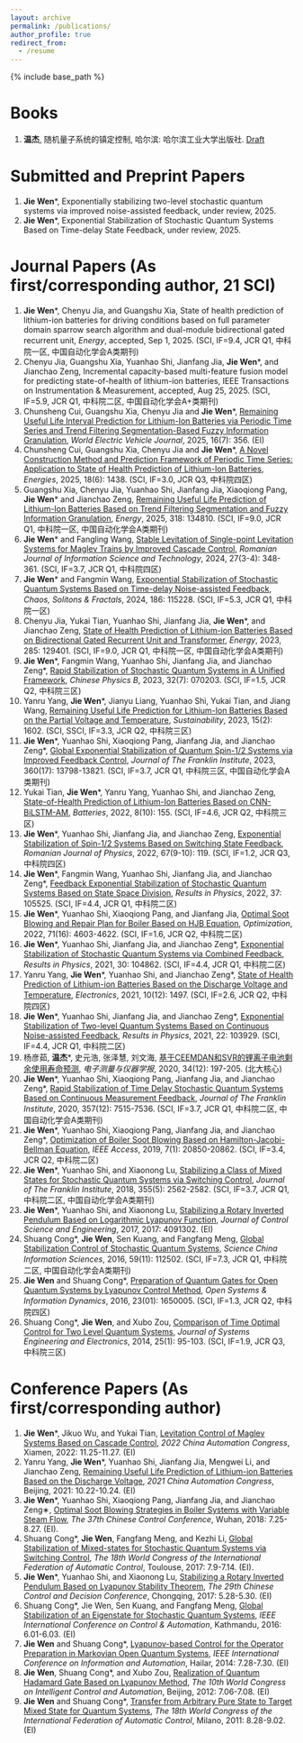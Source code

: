 ```yaml
---
layout: archive
permalink: /publications/
author_profile: true
redirect_from:
  - /resume
---
```


{% include base_path %}

Books
======
1. **温杰**, 随机量子系统的镇定控制, 哈尔滨: 哈尔滨工业大学出版社. [Draft](http://wenjie015.github.io/files/Book_QSC.pdf)
   
<!--Submitted and Prepared Papers
======
1. **Jie Wen**\*, Exponential Stabilization of Stochastic Quantum Systems Based on Time-delay State Feedback, submitted to *Chaos*, July 9, 2025.
-->

Submitted and Preprint Papers
======
1. **Jie Wen**\*, Exponentially stabilizing two-level stochastic quantum systems via improved noise-assisted feedback, under review, 2025.
2. **Jie Wen**\*, Exponential Stabilization of Stochastic Quantum Systems Based on Time-delay State Feedback, under review, 2025.

Journal Papers (As first/corresponding author, 21 SCI)
======
1. **Jie Wen**\*, Chenyu Jia, and Guangshu Xia, State of health prediction of lithium-ion batteries for driving conditions based on full parameter domain sparrow search algorithm and dual-module bidirectional gated recurrent unit, *Energy*, accepted, Sep 1, 2025. (SCI, IF=9.4, JCR Q1, 中科院一区, 中国自动化学会A类期刊)
2. Chenyu Jia, Guangshu Xia, Yuanhao Shi, Jianfang Jia, **Jie Wen**\*, and Jianchao Zeng, Incremental capacity-based multi-feature fusion model for predicting state-of-health of lithium-ion batteries, IEEE Transactions on Instrumentation & Measurement, accepted, Aug 25, 2025. (SCI, IF=5.9, JCR Q1, 中科院二区, 中国自动化学会A+类期刊)
3. Chunsheng Cui, Guangshu Xia, Chenyu Jia and **Jie Wen**\*, [Remaining Useful Life Interval Prediction for Lithium-Ion Batteries via Periodic Time Series and Trend Filtering Segmentation-Based Fuzzy Information Granulation](https://doi.org/10.3390/wevj16070356), *World Electric Vehicle Journal*, 2025, 16(7): 356. (EI)
4. Chunsheng Cui, Guangshu Xia, Chenyu Jia and **Jie Wen**\*, [A Novel Construction Method and Prediction Framework of Periodic Time Series: Application to State of Health Prediction of Lithium-Ion Batteries](https://doi.org/10.3390/en18061438), *Energies*, 2025, 18(6): 1438. (SCI, IF=3.0, JCR Q3, 中科院四区)
5. Guangshu Xia, Chenyu Jia, Yuanhao Shi, Jianfang Jia, Xiaoqiong Pang, **Jie Wen**\* and Jianchao Zeng, [Remaining Useful Life Prediction of Lithium-Ion Batteries Based on Trend Filtering Segmentation and Fuzzy Information Granulation](https://doi.org/10.1016/j.energy.2025.134810), *Energy*, 2025, 318: 134810. (SCI, IF=9.0, JCR Q1, 中科院一区, 中国自动化学会A类期刊)
6. **Jie Wen**\* and Fangling Wang, [Stable Levitation of Single-point Levitation Systems for Maglev Trains by Improved Cascade Control](https://doi.org/10.59277/ROMJIST.2024.3-4.08), *Romanian Journal of Information Science and Technology*, 2024, 27(3-4): 348-361. (SCI, IF=3.7, JCR Q1, 中科院四区)
7. **Jie Wen**\* and Fangmin Wang, [Exponential Stabilization of Stochastic Quantum Systems Based on Time-delay Noise-assisted Feedback](https://doi.org/10.1016/j.chaos.2024.115228), *Chaos, Solitons & Fractals*, 2024, 186: 115228. (SCI, IF=5.3, JCR Q1, 中科院一区)
8. Chenyu Jia, Yukai Tian, Yuanhao Shi, Jianfang Jia, **Jie Wen**\*, and Jianchao Zeng, [State of Health Prediction of Lithium-ion Batteries Based on Bidirectional Gated Recurrent Unit and Transformer](https://doi.org/10.1016/j.energy.2023.129401), *Energy*, 2023, 285: 129401. (SCI, IF=9.0, JCR Q1, 中科院一区, 中国自动化学会A类期刊)
9. **Jie Wen**\*, Fangmin Wang, Yuanhao Shi, Jianfang Jia, and Jianchao Zeng\*, [Rapid Stabilization of Stochastic Quantum Systems in A Unified Framework](https://doi.org/10.1088/1674-1056/acb9f3), *Chinese Physics B*, 2023, 32(7): 070203. (SCI, IF=1.5, JCR Q2, 中科院三区)
10. Yanru Yang, **Jie Wen**\*, Jianyu Liang, Yuanhao Shi, Yukai Tian, and Jiang Wang, [Remaining Useful Life Prediction for Lithium-Ion Batteries Based on the Partial Voltage and Temperature](https://doi.org/10.3390/su15021602), *Sustainability*, 2023, 15(2): 1602. (SCI, SSCI, IF=3.3, JCR Q2, 中科院三区)
11. **Jie Wen**\*, Yuanhao Shi, Xiaoqiong Pang, Jianfang Jia, and Jianchao Zeng\*, [Global Exponential Stabilization of Quantum Spin-1/2 Systems via Improved Feedback Control](https://doi.org/10.1016/j.jfranklin.2022.08.009), *Journal of The Franklin Institute*, 2023, 360(17): 13798-13821. (SCI, IF=3.7, JCR Q1, 中科院三区, 中国自动化学会A类期刊)
12. Yukai Tian, **Jie Wen**\*, Yanru Yang, Yuanhao Shi, and Jianchao Zeng, [State-of-Health Prediction of Lithium-Ion Batteries Based on CNN-BiLSTM-AM](https://doi.org/10.3390/batteries8100155), *Batteries*, 2022, 8(10): 155. (SCI, IF=4.6, JCR Q2, 中科院三区)
13. **Jie Wen**\*, Yuanhao Shi, Jianfang Jia, and Jianchao Zeng, [Exponential Stabilization of Spin-1/2 Systems Based on Switching State Feedback](https://rjp.nipne.ro/2022_67_9-10/RomJPhys.67.119.pdf), *Romanian Journal of Physics*, 2022, 67(9-10): 119. (SCI, IF=1.2, JCR Q3, 中科院四区)
14. **Jie Wen**\*, Fangmin Wang, Yuanhao Shi, Jianfang Jia, and Jianchao Zeng\*, [Feedback Exponential Stabilization of Stochastic Quantum Systems Based on State Space Division](https://doi.org/10.1016/j.rinp.2022.105525), *Results in Physics*, 2022, 37: 105525. (SCI, IF=4.4, JCR Q1, 中科院二区)
15. **Jie Wen**\*, Yuanhao Shi, Xiaoqiong Pang, and Jianfang Jia, [Optimal Soot Blowing and Repair Plan for Boiler Based on HJB Equation](https://doi.org/10.1080/02331934.2021.1954922), *Optimization*, 2022, 71(16): 4603-4622. (SCI, IF=1.6, JCR Q2, 中科院二区)
16. **Jie Wen**\*, Yuanhao Shi, Jianfang Jia, and Jianchao Zeng\*, [Exponential Stabilization of Stochastic Quantum Systems via Combined Feedback](https://doi.org/10.1016/j.rinp.2021.104862), *Results in Physics*, 2021, 30: 104862. (SCI, IF=4.4, JCR Q1, 中科院二区)
17. Yanru Yang, **Jie Wen**\*, Yuanhao Shi, and Jianchao Zeng\*, [State of Health Prediction of Lithium-ion Batteries Based on the Discharge Voltage and Temperature](https://doi.org/10.3390/electronics10121497), *Electronics*, 2021, 10(12): 1497. (SCI, IF=2.6, JCR Q2, 中科院四区)
18. **Jie Wen**\*, Yuanhao Shi, Jianfang Jia, and Jianchao Zeng\*, [Exponential Stabilization of Two-level Quantum Systems Based on Continuous Noise-assisted Feedback](https://doi.org/10.1016/j.rinp.2021.103929), *Results in Physics*, 2021, 22: 103929. (SCI, IF=4.4, JCR Q1, 中科院二区)
19. 杨彦茹, **温杰**\*, 史元浩, 张泽慧, 刘文海, [基于CEEMDAN和SVR的锂离子电池剩余使用寿命预测](https://doi.org/10.13382/j.jemi.B2003108), *电子测量与仪器学报*, 2020, 34(12): 197-205. (北大核心)
20. **Jie Wen**\*, Yuanhao Shi, Xiaoqiong Pang, Jianfang Jia, and Jianchao Zeng\*, [Rapid Stabilization of Time Delay Stochastic Quantum Systems Based on Continuous Measurement Feedback](https://doi.org/10.1016/j.jfranklin.2020.05.016), *Journal of The Franklin Institute*, 2020, 357(12): 7515-7536. (SCI, IF=3.7, JCR Q1, 中科院二区, 中国自动化学会A类期刊)
21. **Jie Wen**\*, Yuanhao Shi, Xiaoqiong Pang, Jianfang Jia, and Jianchao Zeng\*, [Optimization of Boiler Soot Blowing Based on Hamilton-Jacobi-Bellman Equation](https://doi.org/10.1109/ACCESS.2019.2897362), *IEEE Access*, 2019, 7(1): 20850-20862. (SCI, IF=3.4, JCR Q2, 中科院二区)
22. **Jie Wen**\*, Yuanhao Shi, and Xiaonong Lu, [Stabilizing a Class of Mixed States for Stochastic Quantum Systems via Switching Control](https://doi.org/10.1016/j.jfranklin.2018.01.031), *Journal of The Franklin Institute*, 2018, 355(5): 2562-2582. (SCI, IF=3.7, JCR Q1, 中科院二区, 中国自动化学会A类期刊)
23. **Jie Wen**\*, Yuanhao Shi, and Xiaonong Lu, [Stabilizing a Rotary Inverted Pendulum Based on Logarithmic Lyapunov Function](https://doi.org/10.1155/2017/4091302), *Journal of Control Science and Engineering*, 2017, 2017: 4091302. (EI)
24. Shuang Cong\*, **Jie Wen**, Sen Kuang, and Fangfang Meng, [Global Stabilization Control of Stochastic Quantum Systems](https://doi.org/10.1007/s11432-015-0911-7), *Science China Information Sciences*, 2016, 59(11): 112502. (SCI, IF=7.3, JCR Q1, 中科院二区, 中国自动化学会A类期刊)
25. **Jie Wen** and Shuang Cong\*, [Preparation of Quantum Gates for Open Quantum Systems by Lyapunov Control Method](https://doi.org/10.1142/S1230161216500050), *Open Systems & Information Dynamics*, 2016, 23(01): 1650005. (SCI, IF=1.3, JCR Q2, 中科院四区)
26. Shuang Cong\*, **Jie Wen**, and Xubo Zou, [Comparison of Time Optimal Control for Two Level Quantum Systems](https://doi.org/10.1109/JSEE.2014.00011), *Journal of Systems Engineering and Electronics*, 2014, 25(1): 95-103. (SCI, IF=1.9, JCR Q3, 中科院三区)

Conference Papers (As first/corresponding author)
======
1. **Jie Wen**\*, Jikuo Wu, and Yukai Tian, [Levitation Control of Maglev Systems Based on Cascade Control](https://doi.org/10.1109/CAC57257.2022.10055323), *2022 China Automation Congress*, Xiamen, 2022: 11.25-11.27. (EI)
2. Yanru Yang, **Jie Wen**\*, Yuanhao Shi, Jianfang Jia, Mengwei Li, and Jianchao Zeng, [Remaining Useful Life Prediction of Lithium-ion Batteries Based on the Discharge Voltage](https://doi.org/10.1109/CAC53003.2021.9727840), *2021 China Automation Congress*, Beijing, 2021: 10.22-10.24. (EI)
3. **Jie Wen**\*, Yuanhao Shi, Xiaoqiong Pang, Jianfang Jia, and Jianchao Zeng∗, [Optimal Soot Blowing Strategies in Boiler Systems with Variable Steam Flow](https://doi.org/10.23919/ChiCC.2018.8484204), *The 37th Chinese Control Conference*, Wuhan, 2018: 7.25-8.27. (EI).
4. Shuang Cong\*, **Jie Wen**, Fangfang Meng, and Kezhi Li, [Global Stabilization of Mixed-states for Stochastic Quantum Systems via Switching Control](https://doi.org/10.1016/j.ifacol.2017.08.2001), *The 18th World Congress of the International Federation of Automatic Control*, Toulouse, 2017: 7.9-7.14. (EI).
5. **Jie Wen**\*, Yuanhao Shi, and Xiaonong Lu, [Stabilizing a Rotary Inverted Pendulum Based on Lyapunov Stability Theorem](https://doi.org/10.1109/CCDC.2017.7978173), *The 29th Chinese Control and Decision Conference*, Chongqing, 2017: 5.28-5.30. (EI)
6. Shuang Cong\*, Jie Wen, Sen Kuang, and Fangfang Meng, [Global Stabilization of an Eigenstate for Stochastic Quantum Systems](https://doi.org/10.1109/ICCA.2016.7505405), *IEEE International Conference on Control & Automation*, Kathmandu, 2016: 6.01-6.03. (EI)
7. **Jie Wen** and Shuang Cong\*, [Lyapunov-based Control for the Operator Preparation in Markovian Open Quantum Systems](https://doi.org/10.1109/ICInfA.2014.6932658), *IEEE International Conference on Information and Automation*, Hailar, 2014: 7.28-7.30. (EI)
8. **Jie Wen**, Shuang Cong\*, and Xubo Zou, [Realization of Quantum Hadamard Gate Based on Lyapunov Method](https://doi.org/10.1109/WCICA.2012.6359443), *The 10th World Congress on Intelligent Control and Automation*, Beijing, 2012: 7.06-7.08. (EI)
9. **Jie Wen** and Shuang Cong\*, [Transfer from Arbitrary Pure State to Target Mixed State for Quantum Systems](https://doi.org/10.3182/20110828-6-IT-1002.00389), *The 18th World Congress of the International Federation of Automatic Control*, Milano, 2011: 8.28-9.02. (EI)

